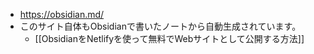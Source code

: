 - https://obsidian.md/
- このサイト自体もObsidianで書いたノートから自動生成されています。
	- [[ObsidianをNetlifyを使って無料でWebサイトとして公開する方法]]